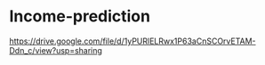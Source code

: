 # Income-prediction
https://drive.google.com/file/d/1yPURlELRwx1P63aCnSCOrvETAM-Ddn_c/view?usp=sharing
